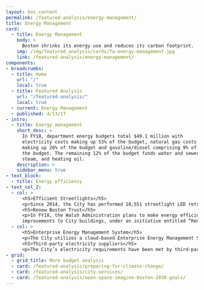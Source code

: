 ```yaml
---
layout: bos_content
permalink: /featured-analysis/energy-management/
title: Energy Management
card:
  - title: Energy Management
    body: >
      Boston shrinks its energy use and reduces its carbon footprint.  See how.
    img: /img/featured_analysis/cards/fa-energy-management.jpg
    link: /featured-analysis/energy-management/
components:
- breadcrumbs:
  - title: Home
    url: "/"
    local: true
  - title: Featured Analysis
    url: "/featured-analysis/"
    local: true
  - current: Energy Management
  - published: 4/13/17
- intro:
  - title: Energy management
    short_desc: >
      In FY18, department energy budgets total $49.1 million with 
      electricity costs making up 53% of the budget, natural gas costs 
      making up 26% of the budget and gasoline/diesel comprising 9% of 
      the budget. The remaining 12% of the budget funds water and sewer, 
      steam, and heating oil.
    description: >
    sidebar_menu: true
- text_block:
  - title: Energy efficiency
- text_col_2:
  - col: >
      <h5>Efficient Streetlights</h5>
      <p>Since 2014, the City has performed 18,551 streetlight LED retrofits. The FY18 Budget reflects an avoidance of 33.6 mWh, or $5.8 million in energy costs, directly attributable to this work.</p>
      <h5>Renew Boston Trust</h5>
      <p>In FY18, the Walsh Administration plans to make energy efficiency 
      improvements to City buildings, under an initiative entitled “Renew Boston Trust”. This initiative aims to bundle municipal energy efficiency renovation projects and capture the resulting financial savings. The City plans to finance the program with general obligation bonds payable with the financial savings resulting from reduced energy consumption. <blockquote>The City expects to implement the program through contracts with energy service companies (ESCOs). The contracts will include performance guarantees to ensure the energy savings produced will sufficiently offset anticipated debt service costs.</blockquote></p>
  - col: >
      <h5>Enterprise Energy Management System</h5>
      <p>The City utilizes a cloud-based Enterprise Energy Management System (“EEMS”) to track and control energy use. EEMS allows the City to monitor and report on the energy consumed by its 314 buildings, other fixed assets, and vehicle fleet. This enables the City to maximize energy savings from opportunities that require real-time feedback, such as electricity peak shaving. The City also utilizes EEMS to meet its public reporting obligations under the Building Energy Reporting and Disclosure Ordinance.</p>
      <h5>Third-party electricity suppliers</h5>
      <p>The City’s electricity requirements have been met by third-party commodity supply contractors since March 2005. To date, the amounts the City has paid to its third-party electricity suppliers have been less than the amounts it would have paid if it had continued to accept default electric service from its local distribution company, Eversource, formerly known as NSTAR – Boston Edison.</p>
- grid: 
  - grid_title: More budget analysis
  - card: /featured-analysis/preparing-for-climate-change/
  - card: /featured-analysis/city-services/
  - card: /featured-analysis/open-space-imagine-boston-2030-goals/
---
```

